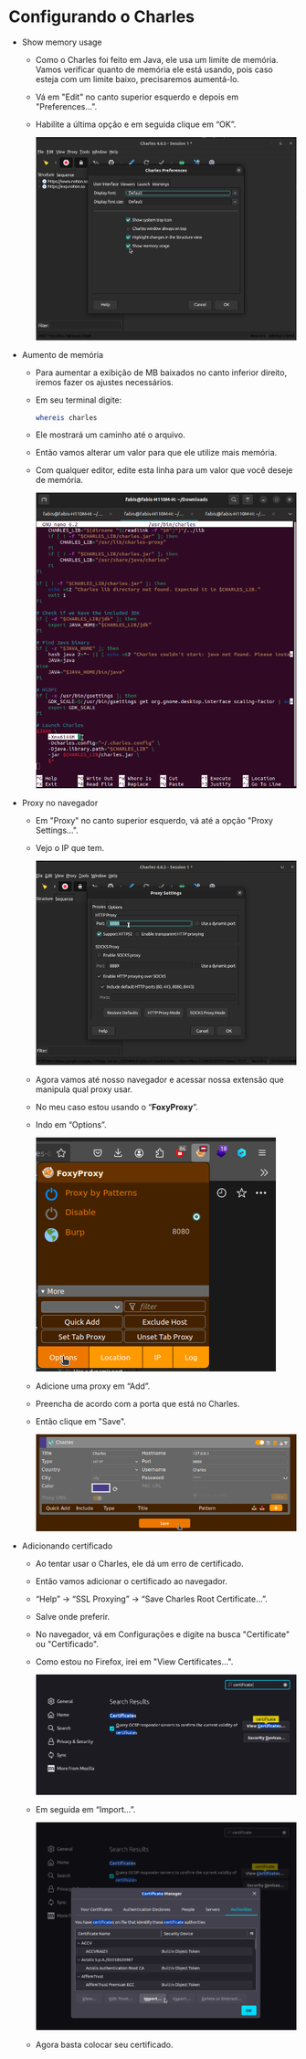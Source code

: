 # Configurando o Charles

- Show memory usage
    - Como o Charles foi feito em Java, ele usa um limite de memória. Vamos verificar quanto de memória ele está usando, pois caso esteja com um limite baixo, precisaremos aumentá-lo.
    - Vá em "Edit" no canto superior esquerdo e depois em "Preferences...".
    - Habilite a última opção e em seguida clique em “OK”.
        
        ![Untitled](Configurando%20o%20Charles/Untitled.png)
        
- Aumento de memória
    - Para aumentar a exibição de MB baixados no canto inferior direito, iremos fazer os ajustes necessários.
    - Em seu terminal digite:
        
        ```bash
        whereis charles
        ```
        
    - Ele mostrará um caminho até o arquivo.
    - Então vamos alterar um valor para que ele utilize mais memória.
    - Com qualquer editor, edite esta linha para um valor que você deseje de memória.
        
        ![Untitled](Configurando%20o%20Charles/Untitled%201.png)
        
- Proxy no navegador
    - Em "Proxy" no canto superior esquerdo, vá até a opção "Proxy Settings...".
    - Vejo o IP que tem.
        
        ![Untitled](Configurando%20o%20Charles/Untitled%202.png)
        
    - Agora vamos até nosso navegador e acessar nossa extensão que manipula qual proxy usar.
    - No meu caso estou usando o “**FoxyProxy**”.
    - Indo em “Options”.
        
        ![Untitled](Configurando%20o%20Charles/Untitled%203.png)
        
    - Adicione uma proxy em “Add”.
    - Preencha de acordo com a porta que está no Charles.
    - Então clique em "Save".
        
        ![Untitled](Configurando%20o%20Charles/Untitled%204.png)
        
    
- Adicionando certificado
    - Ao tentar usar o Charles, ele dá um erro de certificado.
    - Então vamos adicionar o certificado ao navegador.
    - “Help” → “SSL Proxying” → “Save Charles Root Certificate…”.
    - Salve onde preferir.
    - No navegador, vá em Configurações e digite na busca "Certificate" ou "Certificado".
    - Como estou no Firefox, irei em "View Certificates...".
        
        ![Untitled](Configurando%20o%20Charles/Untitled%205.png)
        
    - Em seguida em “Import…”.
        
        ![Untitled](Configurando%20o%20Charles/Untitled%206.png)
        
    - Agora basta colocar seu certificado.
